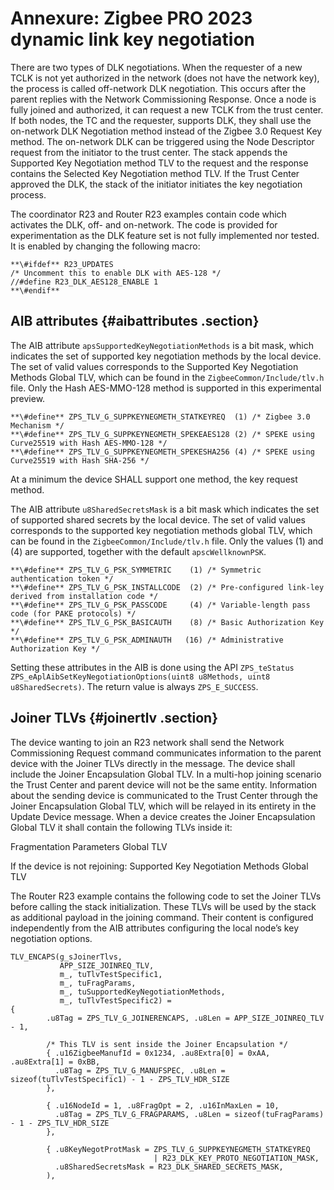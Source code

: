 # Annexure: Zigbee PRO 2023 dynamic link key negotiation 

There are two types of DLK negotiations. When the requester of a new TCLK is not yet authorized in the network \(does not have the network key\), the process is called off-network DLK negotiation. This occurs after the parent replies with the Network Commissioning Response. Once a node is fully joined and authorized, it can request a new TCLK from the trust center. If both nodes, the TC and the requester, supports DLK, they shall use the on-network DLK Negotiation method instead of the Zigbee 3.0 Request Key method. The on-network DLK can be triggered using the Node Descriptor request from the initiator to the trust center. The stack appends the Supported Key Negotiation method TLV to the request and the response contains the Selected Key Negotiation method TLV. If the Trust Center approved the DLK, the stack of the initiator initiates the key negotiation process.

The coordinator R23 and Router R23 examples contain code which activates the DLK, off- and on-network. The code is provided for experimentation as the DLK feature set is not fully implemented nor tested. It is enabled by changing the following macro:

```
**\#ifdef** R23_UPDATES 
/* Uncomment this to enable DLK with AES-128 */
//#define R23_DLK_AES128_ENABLE 1
**\#endif**
```

## AIB attributes {#aibattributes .section}

The AIB attribute `apsSupportedKeyNegotiationMethods` is a bit mask, which indicates the set of supported key negotiation methods by the local device. The set of valid values corresponds to the Supported Key Negotiation Methods Global TLV, which can be found in the `ZigbeeCommon/Include/tlv.h` file. Only the Hash AES-MMO-128 method is supported in this experimental preview.

```
**\#define** ZPS_TLV_G_SUPPKEYNEGMETH_STATKEYREQ  (1) /* Zigbee 3.0 Mechanism */
**\#define** ZPS_TLV_G_SUPPKEYNEGMETH_SPEKEAES128 (2) /* SPEKE using Curve25519 with Hash AES-MMO-128 */
**\#define** ZPS_TLV_G_SUPPKEYNEGMETH_SPEKESHA256 (4) /* SPEKE using Curve25519 with Hash SHA-256 */
```

At a minimum the device SHALL support one method, the key request method.

The AIB attribute `u8SharedSecretsMask` is a bit mask which indicates the set of supported shared secrets by the local device. The set of valid values corresponds to the supported key negotiation methods global TLV, which can be found in the `ZigbeeCommon/Include/tlv.h` file. Only the values \(1\) and \(4\) are supported, together with the default `apscWellknownPSK`.

```
**\#define** ZPS_TLV_G_PSK_SYMMETRIC    (1) /* Symmetric authentication token */
**\#define** ZPS_TLV_G_PSK_INSTALLCODE  (2) /* Pre-configured link-ley derived from installation code */
**\#define** ZPS_TLV_G_PSK_PASSCODE     (4) /* Variable-length pass code (for PAKE protocols) */
**\#define** ZPS_TLV_G_PSK_BASICAUTH    (8) /* Basic Authorization Key */
**\#define** ZPS_TLV_G_PSK_ADMINAUTH   (16) /* Administrative Authorization Key */
```

Setting these attributes in the AIB is done using the API `ZPS_teStatus ZPS_eAplAibSetKeyNegotiationOptions(uint8 u8Methods, uint8 u8SharedSecrets)`. The return value is always `ZPS_E_SUCCESS`.

## Joiner TLVs {#joinertlv .section}

The device wanting to join an R23 network shall send the Network Commissioning Request command communicates information to the parent device with the Joiner TLVs directly in the message. The device shall include the Joiner Encapsulation Global TLV. In a multi-hop joining scenario the Trust Center and parent device will not be the same entity. Information about the sending device is communicated to the Trust Center through the Joiner Encapsulation Global TLV, which will be relayed in its entirety in the Update Device message. When a device creates the Joiner Encapsulation Global TLV it shall contain the following TLVs inside it:

Fragmentation Parameters Global TLV

If the device is not rejoining: Supported Key Negotiation Methods Global TLV

The Router R23 example contains the following code to set the Joiner TLVs before calling the stack initialization. These TLVs will be used by the stack as additional payload in the joining command. Their content is configured independently from the AIB attributes configuring the local node’s key negotiation options.

```
TLV_ENCAPS(g_sJoinerTlvs,
           APP_SIZE_JOINREQ_TLV,
           m_, tuTlvTestSpecific1,
           m_, tuFragParams,
           m_, tuSupportedKeyNegotiationMethods,
           m_, tuTlvTestSpecific2) =
{
        .u8Tag = ZPS_TLV_G_JOINERENCAPS, .u8Len = APP_SIZE_JOINREQ_TLV - 1,

        /* This TLV is sent inside the Joiner Encapsulation */
        { .u16ZigbeeManufId = 0x1234, .au8Extra[0] = 0xAA, .au8Extra[1] = 0xBB,
          .u8Tag = ZPS_TLV_G_MANUFSPEC, .u8Len = sizeof(tuTlvTestSpecific1) - 1 - ZPS_TLV_HDR_SIZE
        },

        { .u16NodeId = 1, .u8FragOpt = 2, .u16InMaxLen = 10,
          .u8Tag = ZPS_TLV_G_FRAGPARAMS, .u8Len = sizeof(tuFragParams) - 1 - ZPS_TLV_HDR_SIZE
        },

        { .u8KeyNegotProtMask = ZPS_TLV_G_SUPPKEYNEGMETH_STATKEYREQ
                                | R23_DLK_KEY_PROTO_NEGOTIATION_MASK,
          .u8SharedSecretsMask = R23_DLK_SHARED_SECRETS_MASK,
        ),
```

